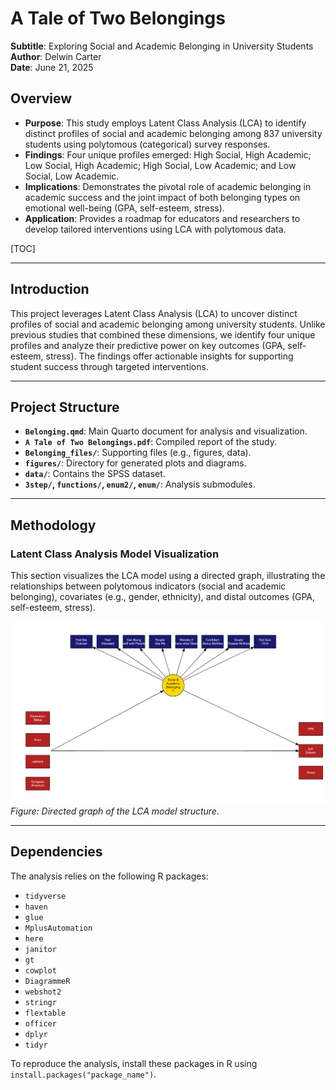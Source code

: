 # A Tale of Two Belongings

**Subtitle**: Exploring Social and Academic Belonging in University Students  
**Author**: Delwin Carter  
**Date**: June 21, 2025  

## Overview
- **Purpose**: This study employs Latent Class Analysis (LCA) to identify distinct profiles of social and academic belonging among 837 university students using polytomous (categorical) survey responses.
- **Findings**: Four unique profiles emerged: High Social, High Academic; Low Social, High Academic; High Social, Low Academic; and Low Social, Low Academic.
- **Implications**: Demonstrates the pivotal role of academic belonging in academic success and the joint impact of both belonging types on emotional well-being (GPA, self-esteem, stress).
- **Application**: Provides a roadmap for educators and researchers to develop tailored interventions using LCA with polytomous data.

[TOC]

---

## Introduction

This project leverages Latent Class Analysis (LCA) to uncover distinct profiles of social and academic belonging among university students. Unlike previous studies that combined these dimensions, we identify four unique profiles and analyze their predictive power on key outcomes (GPA, self-esteem, stress). The findings offer actionable insights for supporting student success through targeted interventions.

---

## Project Structure

- **`Belonging.qmd`**: Main Quarto document for analysis and visualization.
- **`A Tale of Two Belongings.pdf`**: Compiled report of the study.
- **`Belonging_files/`**: Supporting files (e.g., figures, data).
- **`figures/`**: Directory for generated plots and diagrams.
- **`data/`**: Contains the SPSS dataset.
- **`3step/`, `functions/`, `enum2/`, `enum/`**: Analysis submodules.

---

## Methodology

### Latent Class Analysis Model Visualization

This section visualizes the LCA model using a directed graph, illustrating the relationships between polytomous indicators (social and academic belonging), covariates (e.g., gender, ethnicity), and distal outcomes (GPA, self-esteem, stress).

![LCA Model](figures/lca_model.png)  
*Figure: Directed graph of the LCA model structure.*

---

## Dependencies

The analysis relies on the following R packages:
- `tidyverse`
- `haven`
- `glue`
- `MplusAutomation`
- `here`
- `janitor`
- `gt`
- `cowplot`
- `DiagrammeR`
- `webshot2`
- `stringr`
- `flextable`
- `officer`
- `dplyr`
- `tidyr`

To reproduce the analysis, install these packages in R using `install.packages("package_name")`.